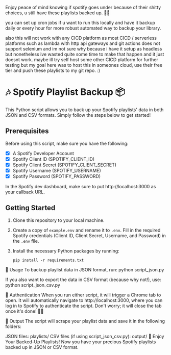Enjoy peace of mind knowing if spotify goes under because of their shitty choices, u still have these playlists backed up. 🎵✨

you can set up cron jobs if u want to run this locally and have it backup daily or every hour for more robust automated way to backup your library.

also this will not work with any CICD platform as most CICD / serverless platforms such as lambda with http api gateways and git actions does not support selenium and im not sure why because i have it setup as headless but nonetheless ive wasted quite some time to make that happen and it just doesnt work. maybe ill try self host some other CICD platform for further testing but my goal here was to host this in someones cloud, use their free tier and push these playlists to my git repo. :)


# 🎶 Spotify Playlist Backup 📦

This Python script allows you to back up your Spotify playlists' data in both JSON and CSV formats. Simply follow the steps below to get started!

## Prerequisites

Before using this script, make sure you have the following:

- [x] A Spotify Developer Account
- [x] Spotify Client ID (SPOTIFY_CLIENT_ID)
- [x] Spotify Client Secret (SPOTIFY_CLIENT_SECRET)
- [x] Spotify Username (SPOTIFY_USERNAME)
- [x] Spotify Password (SPOTIFY_PASSWORD)

In the Spotify dev dashboard, make sure to put http://localhost:3000 as your callback URL.

## Getting Started

1. Clone this repository to your local machine.

2. Create a copy of `example.env` and rename it to `.env`. Fill in the required Spotify credentials (Client ID, Client Secret, Username, and Password) in the `.env` file.

3. Install the necessary Python packages by running:

   ```shell
   pip install -r requirements.txt

🚀 Usage
To backup playlist data in JSON format, run:
python script_json.py

If you also want to export the data in CSV format (because why not!), use:
python script_json_csv.py

🎵 Authentication
When you run either script, it will trigger a Chrome tab to open. It will automatically navigate to http://localhost:3000, where you can log in to Spotify to authenticate the script. Don't worry; it will close the tab once it's done! 🚪🔐

📄 Output
The script will scrape your playlist data and save it in the following folders:

JSON files: playlists/
CSV files (if using script_json_csv.py): output/
🎉 Enjoy Your Backed-Up Playlists!
Now you have your precious Spotify playlists backed up in JSON or CSV format.
